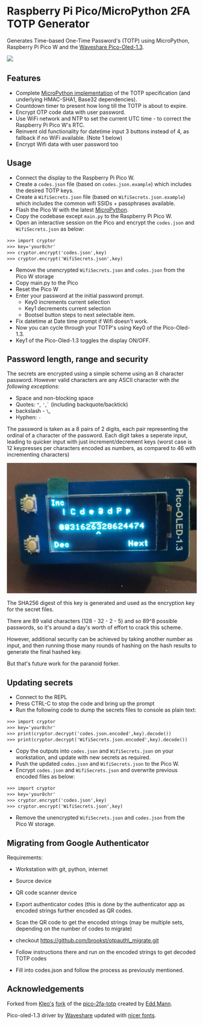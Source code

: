 # Raspberry Pi Pico/MicroPython 2FA TOTP Generator

Generates Time-based One-Time Password's (TOTP) using MicroPython, Raspberry Pi Pico W and the [Waveshare Pico-Oled-1.3](https://www.waveshare.com/product/pico-oled-1.3.htm).

<img src="example.gif" />

## Features

- Complete [MicroPython implementation](totp) of the TOTP specification (and underlying HMAC-SHA1, Base32 dependencies).
- Countdown timer to present how long till the TOTP is about to expire.
- Encrypt OTP code data with user password.
- Use WiFi network and NTP to set the current UTC time - to correct the Raspberry Pi Pico W's RTC.
- Reinvent old functionality for datetime input 3 buttons instead of 4, as fallback if no WiFi available. (Note 1 below)
- Encrypt Wifi data with user password too


## Usage

- Connect the display to the Raspberry Pi Pico W.
- Create a `codes.json` file (based on `codes.json.example`) which includes the desired TOTP keys.
- Create a `WifiSecrets.json` file (based on `WifiSecrets.json.example`) which includes the common wifi SSIDs + passphrases available.
- Flash the Pico W with the latest [MicroPython](https://micropython.org/download/rp2-pico-w/).
- Copy the codebase except `main.py` to the Raspberry Pi Pico W.
- Open an interactive session on the Pico and encrypt the `codes.json` and `WifiSecrets.json` as below:
```
>>> import cryptor
>>> key='your8chr'
>>> cryptor.encrypt('codes.json',key)
>>> cryptor.encrypt('WifiSecrets.json',key)
```
- Remove the unencrypted `WifiSecrets.json` and `codes.json` from the Pico W storage
- Copy main.py to the Pico
- Reset the Pico W
- Enter your password at the initial password prompt.
  - Key0 increments current selection
  - Key1 decrements current selection
  - Bootsel button steps to next selectable item.
- Fix datetime at Date time prompt if Wifi doesn't work.
- Now you can cycle through your TOTP's using Key0 of the Pico-Oled-1.3.
- Key1 of the Pico-Oled-1.3 toggles the display ON/OFF.


## Password length, range and security

The secrets are encrypted using a simple scheme using an 8 character password. However valid characters are any ASCII
character with *the following exceptions*:
- Space and non-blocking space
- Quotes: `"`, `'`,`` ` `` (including backquote/backtick)
- backslash - `\`,
- Hyphen: `-`

The password is taken as a 8 pairs of 2 digits, each pair representing the ordinal of a character of the password. Each digit takes
a seperate input, leading to quicker input with just increment/decrement keys (worst case is 12 keypresses per characters encoded as
numbers, as compared to 46 with incrementing characters)

<img src="ICDe@dPp.jpg" />

The SHA256 digest of this key is generated and used as the encryption key for the secret files.

There are 89 valid characters (128 - 32 - 2 - 5) and so 89^8 possible passwords, so it's around a day's worth of effort to crack this scheme.

However, additional security can be achieved by taking another number as input, and then running those many rounds of hashing on the hash results to generate the final hashed key.

But that's future work for the paranoid forker.

## Updating secrets

- Connect to the REPL
- Press CTRL-C to stop the code and bring up the prompt
- Run the following code to dump the secrets files to console as plain text:
```
>>> import cryptor
>>> key='your8chr'
>>> print(cryptor.decrypt('codes.json.encoded',key).decode())
>>> print(cryptor.decrypt('WifiSecrets.json.encoded',key).decode())
```
- Copy the outputs into `codes.json` and `WifiSecrets.json` on your workstation, and update with new secrets as required.
- Push the updated `codes.json` and `WifiSecrets.json` to the Pico W.
- Encrypt `codes.json` and `WifiSecrets.json` and overwrite previous encoded files as below:
```
>>> import cryptor
>>> key='your8chr'
>>> cryptor.encrypt('codes.json',key)
>>> cryptor.encrypt('WifiSecrets.json',key)
```
- Remove the unencrypted `WifiSecrets.json` and `codes.json` from the Pico W storage.

## Migrating from Google Authenticator

Requirements:
  - Workstation with git, python, internet
  - Source device
  - QR code scanner device

- Export authenticator codes (this is done by the authenticator app as encoded strings further encoded as QR codes.
- Scan the QR code to get the encoded strings (may be multiple sets, depending on the number of codes to migrate)
- checkout https://github.com/brookst/otpauth\_migrate.git
- Follow instructions there and run on the encoded strings to get decoded TOTP codes
- Fill into codes.json and follow the process as previously mentioned.

## Acknowledgements

Forked from [Kleo's](https://github.com/kleo) [fork](https://github.com/kleo/pico-2fa-totp) of the [pico-2fa-totp](https://github.com/eddmann/pico-2fa-totp) created by [Edd Mann](https://github.com/eddmann).

Pico-oled-1.3 driver by [Waveshare](https://www.waveshare.com/wiki/Pico-OLED-1.3#Examples) updated with [nicer fonts](https://github.com/markwinap/Pycom-SH1107-I2C/blob/master/lib/SH1107.py).
